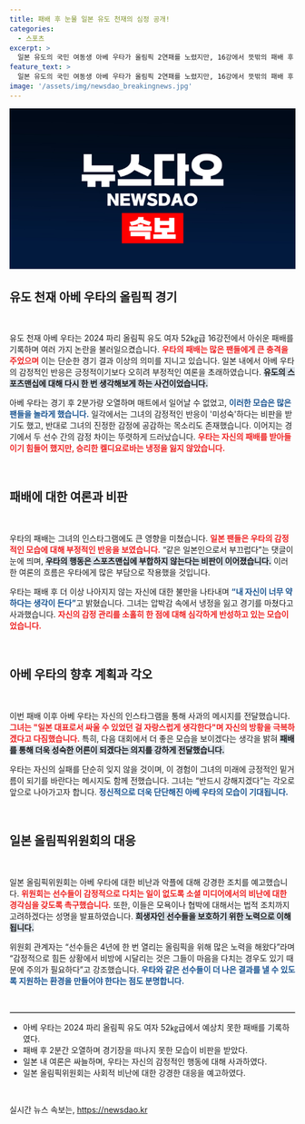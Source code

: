 ```yaml
---
title: 패배 후 눈물 일본 유도 천재의 심정 공개!
categories:
  - 스포츠
excerpt: >
  일본 유도의 국민 여동생 아베 우타가 올림픽 2연패를 노렸지만, 16강에서 뜻밖의 패배 후 대성통곡했다. 경기 중 눈물을 흘린 그의 모습에 일본 여론은 싸늘하며 비판이 쏟아졌다. 우타는 결국 사과하며 다시 강해지겠다고 다짐했다.
feature_text: >
  일본 유도의 국민 여동생 아베 우타가 올림픽 2연패를 노렸지만, 16강에서 뜻밖의 패배 후 대성통곡했다. 경기 중 눈물을 흘린 그의 모습에 일본 여론은 싸늘하며 비판이 쏟아졌다. 우타는 결국 사과하며 다시 강해지겠다고 다짐했다.
image: '/assets/img/newsdao_breakingnews.jpg'
---
```


<p><img src="/assets/img/newsdao_breakingnews.jpg" alt="ranknews 속보" /></p>

<h2 data-ke-size="size26">유도 천재 아베 우타의 올림픽 경기</h2>

<p data-ke-size="size16">&nbsp;</p>

<p>유도 천재 아베 우타는 2024 파리 올림픽 유도 여자 52㎏급 16강전에서 아쉬운 패배를 기록하며 여러 가지 논란을 불러일으켰습니다. <b><span style="color: #ee2323;">우타의 패배는 많은 팬들에게 큰 충격을 주었으며</span></b> 이는 단순한 경기 결과 이상의 의미를 지니고 있습니다. 일본 내에서 아베 우타의 감정적인 반응은 긍정적이기보다 오히려 부정적인 여론을 초래하였습니다. <b><span style="background-color: #21538527;">유도의 스포츠맨십에 대해 다시 한 번 생각해보게 하는 사건이었습니다.</span></b></p>

<p>아베 우타는 경기 후 2분가량 오열하며 매트에서 일어날 수 없었고, <b><span style="color: #1a5490;">이러한 모습은 많은 팬들을 놀라게 했습니다.</span></b> 일각에서는 그녀의 감정적인 반응이 '미성숙'하다는 비판을 받기도 했고, 반대로 그녀의 진정한 감정에 공감하는 목소리도 존재했습니다. 이어지는 경기에서 두 선수 간의 감정 차이는 뚜렷하게 드러났습니다. <b><span style="color: #ee2323;">우타는 자신의 패배를 받아들이기 힘들어 했지만, 승리한 켈디요로바는 냉정을 잃지 않았습니다.</span></b></p>

<p data-ke-size="size16">&nbsp;</p>

<h2 data-ke-size="size26">패배에 대한 여론과 비판</h2>

<p data-ke-size="size16">&nbsp;</p>

<p>우타의 패배는 그녀의 인스타그램에도 큰 영향을 미쳤습니다. <b><span style="color: #ee2323;">일본 팬들은 우타의 감정적인 모습에 대해 부정적인 반응을 보였습니다.</span></b> “같은 일본인으로서 부끄럽다”는 댓글이 눈에 띄며, <b><span style="background-color: #21538527;">우타의 행동은 스포츠맨십에 부합하지 않는다는 비판이 이어졌습니다.</span></b> 이러한 여론의 흐름은 우타에게 많은 부담으로 작용했을 것입니다.</p>

<p>우타는 패배 후 더 이상 나아지지 않는 자신에 대한 불만을 나타내며 <b><span style="color: #1a5490;">“내 자신이 너무 약하다는 생각이 든다”</span></b>고 밝혔습니다. 그녀는 압박감 속에서 냉정을 잃고 경기를 마쳤다고 사과했습니다. <b><span style="color: #ee2323;">자신의 감정 관리를 소홀히 한 점에 대해 심각하게 반성하고 있는 모습이었습니다.</span></b> </p>

<p data-ke-size="size16">&nbsp;</p>

<h2 data-ke-size="size26">아베 우타의 향후 계획과 각오</h2>

<p data-ke-size="size16">&nbsp;</p>

<p>이번 패배 이후 아베 우타는 자신의 인스타그램을 통해 사과의 메시지를 전달했습니다. <b><span style="color: #ee2323;">그녀는 "일본 대표로서 싸울 수 있었던 걸 자랑스럽게 생각한다"며 자신의 방황을 극복하겠다고 다짐했습니다.</span></b> 특히, 다음 대회에서 더 좋은 모습을 보이겠다는 생각을 밝혀 <b><span style="background-color: #21538527;">패배를 통해 더욱 성숙한 어른이 되겠다는 의지를 강하게 전달했습니다.</span></b> </p>

<p>우타는 자신의 실패를 단순히 잊지 않을 것이며, 이 경험이 그녀의 미래에 긍정적인 밑거름이 되기를 바란다는 메시지도 함께 전했습니다. 그녀는 “반드시 강해지겠다”는 각오로 앞으로 나아가고자 합니다. <b><span style="color: #1a5490;">정신적으로 더욱 단단해진 아베 우타의 모습이 기대됩니다.</span></b></p>

<p data-ke-size="size16">&nbsp;</p>

<h2 data-ke-size="size26">일본 올림픽위원회의 대응</h2>

<p data-ke-size="size16">&nbsp;</p>

<p>일본 올림픽위원회는 아베 우타에 대한 비난과 악플에 대해 강경한 조치를 예고했습니다. <b><span style="color: #ee2323;">위원회는 선수들이 감정적으로 다치는 일이 없도록 소셜 미디어에서의 비난에 대한 경각심을 갖도록 촉구했습니다.</span></b> 또한, 이들은 모욕이나 협박에 대해서는 법적 조치까지 고려하겠다는 성명을 발표하였습니다. <b><span style="background-color: #21538527;">희생자인 선수들을 보호하기 위한 노력으로 이해됩니다.</span></b></p>

<p>위원회 관계자는 “선수들은 4년에 한 번 열리는 올림픽을 위해 많은 노력을 해왔다”라며 “감정적으로 힘든 상황에서 비방에 시달리는 것은 그들이 마음을 다치는 경우도 있기 때문에 주의가 필요하다”고 강조했습니다. <b><span style="color: #1a5490;">우타와 같은 선수들이 더 나은 결과를 낼 수 있도록 지원하는 환경을 만들어야 한다는 점도 분명합니다.</span></b> </p>

<p data-ke-size="size16">&nbsp;</p>

<hr style="border: 1px solid #ccc;">

<ul>
<li>아베 우타는 2024 파리 올림픽 유도 여자 52㎏급에서 예상치 못한 패배를 기록하였다.</li>
<li>패배 후 2분간 오열하며 경기장을 떠나지 못한 모습이 비판을 받았다.</li>
<li>일본 내 여론은 싸늘하며, 우타는 자신의 감정적인 행동에 대해 사과하였다.</li>
<li>일본 올림픽위원회는 사회적 비난에 대한 강경한 대응을 예고하였다.</li>
</ul>

<p data-ke-size="size16">&nbsp;</p>
실시간 뉴스 속보는, <a href="https://newsdao.kr" rel="dofollow">https://newsdao.kr</a>


